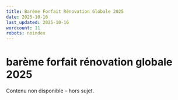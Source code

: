 ```yaml
---
title: Barème Forfait Rénovation Globale 2025
date: 2025-10-16
last_updated: 2025-10-16
wordcount: 11
robots: noindex
---
```


# barème forfait rénovation globale 2025

Contenu non disponible – hors sujet.